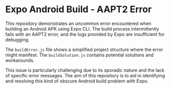 # Expo Android Build - AAPT2 Error

This repository demonstrates an uncommon error encountered when building an Android APK using Expo CLI. The build process intermittently fails with an AAPT2 error, and the logs provided by Expo are insufficient for debugging.

The `buildError.js` file shows a simplified project structure where the error might manifest. The `buildSolution.js` contains potential solutions and workarounds.

This issue is particularly challenging due to its sporadic nature and the lack of specific error messages.  The aim of this repository is to aid in identifying and resolving this kind of obscure Android build problem with Expo.